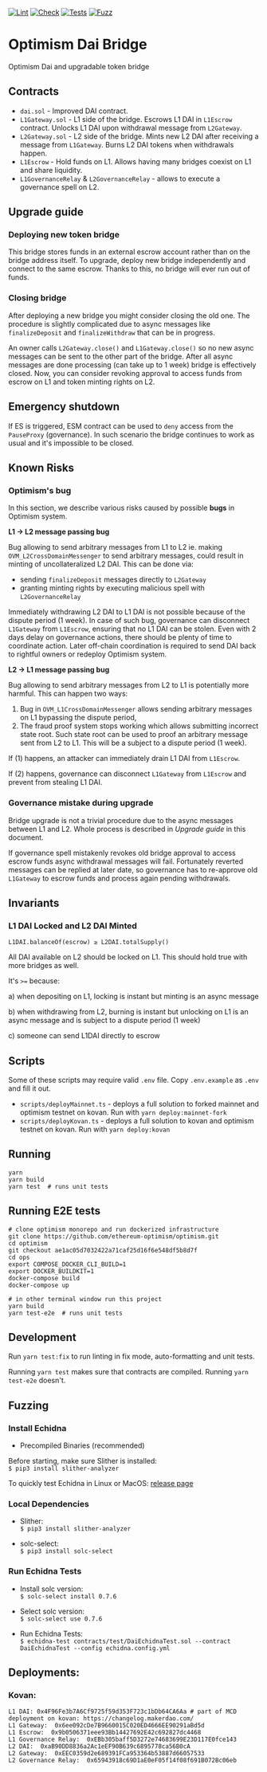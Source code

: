 [![Lint](https://github.com/makerdao/optimism-dai-bridge/actions/workflows/lint.yml/badge.svg)](https://github.com/makerdao/optimism-dai-bridge/actions/workflows/lint.yml)
[![Check](https://github.com/makerdao/optimism-dai-bridge/actions/workflows/check.yml/badge.svg)](https://github.com/makerdao/optimism-dai-bridge/actions/workflows/check.yml)
[![Tests](https://github.com/makerdao/optimism-dai-bridge/actions/workflows/tests.yml/badge.svg)](https://github.com/makerdao/optimism-dai-bridge/actions/workflows/tests.yml)
[![Fuzz](https://github.com/makerdao/optimism-dai-bridge/actions/workflows/fuzz.yml/badge.svg)](https://github.com/makerdao/optimism-dai-bridge/actions/workflows/fuzz.yml)

# Optimism Dai Bridge

Optimism Dai and upgradable token bridge

## Contracts

- `dai.sol` - Improved DAI contract.
- `L1Gateway.sol` - L1 side of the bridge. Escrows L1 DAI in `L1Escrow` contract. Unlocks L1 DAI upon withdrawal message
  from `L2Gateway`.
- `L2Gateway.sol` - L2 side of the bridge. Mints new L2 DAI after receiving a message from `L1Gateway`. Burns L2 DAI
  tokens when withdrawals happen.
- `L1Escrow` - Hold funds on L1. Allows having many bridges coexist on L1 and share liquidity.
- `L1GovernanceRelay` & `L2GovernanceRelay` - allows to execute a governance spell on L2.

## Upgrade guide

### Deploying new token bridge

This bridge stores funds in an external escrow account rather than on the bridge address itself. To upgrade, deploy new
bridge independently and connect to the same escrow. Thanks to this, no bridge will ever run out of funds.

### Closing bridge

After deploying a new bridge you might consider closing the old one. The procedure is slightly complicated due to async
messages like `finalizeDeposit` and `finalizeWithdraw` that can be in progress.

An owner calls `L2Gateway.close()` and `L1Gateway.close()` so no new async messages can be sent to the other part of the
bridge. After all async messages are done processing (can take up to 1 week) bridge is effectively closed. Now, you can
consider revoking approval to access funds from escrow on L1 and token minting rights on L2.

## Emergency shutdown

If ES is triggered, ESM contract can be used to `deny` access from the `PauseProxy` (governance). In such scenario the
bridge continues to work as usual and it's impossible to be closed.

## Known Risks

### Optimism's bug

In this section, we describe various risks caused by possible **bugs** in Optimism system.

**L1 -> L2 message passing bug**

Bug allowing to send arbitrary messages from L1 to L2 ie. making `OVM_L2CrossDomainMessenger` to send arbitrary
messages, could result in minting of uncollateralized L2 DAI. This can be done via:

- sending `finalizeDeposit` messages directly to `L2Gateway`
- granting minting rights by executing malicious spell with `L2GovernanceRelay`

Immediately withdrawing L2 DAI to L1 DAI is not possible because of the dispute period (1 week). In case of such bug,
governance can disconnect `L1Gateway` from `L1Escrow`, ensuring that no L1 DAI can be stolen. Even with 2 days delay on
governance actions, there should be plenty of time to coordinate action. Later off-chain coordination is required to
send DAI back to rightful owners or redeploy Optimism system.

**L2 -> L1 message passing bug**

Bug allowing to send arbitrary messages from L2 to L1 is potentially more harmful. This can happen two ways:

1. Bug in `OVM_L1CrossDomainMessenger` allows sending arbitrary messages on L1 bypassing the dispute period,
2. The fraud proof system stops working which allows submitting incorrect state root. Such state root can be used to
   proof an arbitrary message sent from L2 to L1. This will be a subject to a dispute period (1 week).

If (1) happens, an attacker can immediately drain L1 DAI from `L1Escrow`.

If (2) happens, governance can disconnect `L1Gateway` from `L1Escrow` and prevent from stealing L1 DAI.

### Governance mistake during upgrade

Bridge upgrade is not a trivial procedure due to the async messages between L1 and L2. Whole process is described in
_Upgrade guide_ in this document.

If governance spell mistakenly revokes old bridge approval to access escrow funds async withdrawal messages will fail.
Fortunately reverted messages can be replied at later date, so governance has to re-approve old `L1Gateway` to escrow
funds and process again pending withdrawals.

## Invariants

### L1 DAI Locked and L2 DAI Minted

```
L1DAI.balanceOf(escrow) ≥ L2DAI.totalSupply()
```

All DAI available on L2 should be locked on L1. This should hold true with more bridges as well.

It's `>=` because:

a) when depositing on L1, locking is instant but minting is an async message

b) when withdrawing from L2, burning is instant but unlocking on L1 is an async message and is subject to a dispute
period (1 week)

c) someone can send L1DAI directly to escrow

## Scripts

Some of these scripts may require valid `.env` file. Copy `.env.example` as `.env` and fill it out.

- `scripts/deployMainnet.ts` - deploys a full solution to forked mainnet and optimism testnet on kovan. Run with
  `yarn deploy:mainnet-fork`
- `scripts/deployKovan.ts` - deploys a full solution to kovan and optimism testnet on kovan. Run with
  `yarn deploy:kovan`

## Running

```
yarn
yarn build
yarn test  # runs unit tests
```

## Running E2E tests

```
# clone optimism monorepo and run dockerized infrastructure
git clone https://github.com/ethereum-optimism/optimism.git
cd optimism
git checkout ae1ac05d7032422a71caf25d16f6e548df5b8d7f
cd ops
export COMPOSE_DOCKER_CLI_BUILD=1
export DOCKER_BUILDKIT=1
docker-compose build
docker-compose up

# in other terminal window run this project
yarn build
yarn test-e2e  # runs unit tests
```

## Development

Run `yarn test:fix` to run linting in fix mode, auto-formatting and unit tests.

Running `yarn test` makes sure that contracts are compiled. Running `yarn test-e2e` doesn't.

## Fuzzing

### Install Echidna

- Precompiled Binaries (recommended)

Before starting, make sure Slither is installed:  
`$ pip3 install slither-analyzer`

To quickly test Echidna in Linux or MacOS: [release page](https://github.com/crytic/echidna/releases)

### Local Dependencies

- Slither:  
  `$ pip3 install slither-analyzer`

- solc-select:  
  `$ pip3 install solc-select`

### Run Echidna Tests

- Install solc version:  
  `$ solc-select install 0.7.6`

- Select solc version:  
  `$ solc-select use 0.7.6`

- Run Echidna Tests:  
  `$ echidna-test contracts/test/DaiEchidnaTest.sol --contract DaiEchidnaTest --config echidna.config.yml`

## Deployments:

### Kovan:

```
L1 DAI: 0x4F96Fe3b7A6Cf9725f59d353F723c1bDb64CA6Aa # part of MCD deployment on kovan: https://changelog.makerdao.com/
L1 Gateway:  0x6ee092cDe7B9660015C020ED4666EE90291aBd5d
L1 Escrow:  0x9b0506371eee93Bb14427692E42c692827dc4468
L1 Governance Relay:  0xEBb305baff5D3272e74683699E23D117E0fce143
L2 DAI:  0xaB90DD8836a2Ac1eEF90B639c6895778ca56B0cA
L2 Gateway:  0xEEC0359d2e689391FCa953364b53887d66057533
L2 Governance Relay:  0x65943918c69D1aE0eF05f14f08f691B072Bc06eb
```
